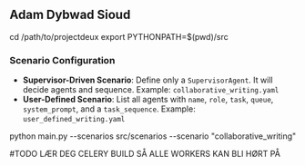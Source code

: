 ## Adam Dybwad Sioud

cd /path/to/projectdeux
export PYTHONPATH=$(pwd)/src

### Scenario Configuration

- **Supervisor-Driven Scenario**: Define only a `SupervisorAgent`. It will decide agents and sequence.
  Example: `collaborative_writing.yaml`
- **User-Defined Scenario**: List all agents with `name`, `role`, `task`, `queue`, `system_prompt`, and a `task_sequence`.
  Example: `user_defined_writing.yaml`

python main.py --scenarios src/scenarios --scenario "collaborative_writing"

#TODO LÆR DEG CELERY BUILD SÅ ALLE WORKERS KAN BLI HØRT PÅ
